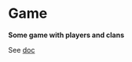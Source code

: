 # Game

**Some game with players and clans**

See [doc](https://docs.google.com/document/d/1tUrGO8m4Ukf8hD8XDnQGP8qQqtat51Fq4gc3u5corTM)
